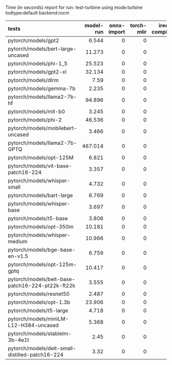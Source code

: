 Time (in seconds) report for run: test-turbine using mode:turbine todtype:default backend:rocm

| tests                                            |   model-run |   onnx-import |   torch-mlir |   iree-compile |   inference |
|:-------------------------------------------------|------------:|--------------:|-------------:|---------------:|------------:|
| pytorch/models/gpt2                              |       6.544 |             0 |            0 |              0 |           0 |
| pytorch/models/bert-large-uncased                |      11.273 |             0 |            0 |              0 |           0 |
| pytorch/models/phi-1_5                           |      25.523 |             0 |            0 |              0 |           0 |
| pytorch/models/gpt2-xl                           |      32.134 |             0 |            0 |              0 |           0 |
| pytorch/models/dlrm                              |       7.59  |             0 |            0 |              0 |           0 |
| pytorch/models/gemma-7b                          |       2.235 |             0 |            0 |              0 |           0 |
| pytorch/models/llama2-7b-hf                      |      94.896 |             0 |            0 |              0 |           0 |
| pytorch/models/mit-b0                            |       3.245 |             0 |            0 |              0 |           0 |
| pytorch/models/phi-2                             |      46.536 |             0 |            0 |              0 |           0 |
| pytorch/models/mobilebert-uncased                |       3.466 |             0 |            0 |              0 |           0 |
| pytorch/models/llama2-7b-GPTQ                    |     467.014 |             0 |            0 |              0 |           0 |
| pytorch/models/opt-125M                          |       6.821 |             0 |            0 |              0 |           0 |
| pytorch/models/vit-base-patch16-224              |       3.357 |             0 |            0 |              0 |           0 |
| pytorch/models/whisper-small                     |       4.732 |             0 |            0 |              0 |           0 |
| pytorch/models/bart-large                        |       6.769 |             0 |            0 |              0 |           0 |
| pytorch/models/whisper-base                      |       3.697 |             0 |            0 |              0 |           0 |
| pytorch/models/t5-base                           |       3.806 |             0 |            0 |              0 |           0 |
| pytorch/models/opt-350m                          |      10.181 |             0 |            0 |              0 |           0 |
| pytorch/models/whisper-medium                    |      10.966 |             0 |            0 |              0 |           0 |
| pytorch/models/bge-base-en-v1.5                  |       6.759 |             0 |            0 |              0 |           0 |
| pytorch/models/opt-125m-gptq                     |      10.417 |             0 |            0 |              0 |           0 |
| pytorch/models/beit-base-patch16-224-pt22k-ft22k |       3.555 |             0 |            0 |              0 |           0 |
| pytorch/models/resnet50                          |       2.487 |             0 |            0 |              0 |           0 |
| pytorch/models/opt-1.3b                          |      23.906 |             0 |            0 |              0 |           0 |
| pytorch/models/t5-large                          |       4.718 |             0 |            0 |              0 |           0 |
| pytorch/models/miniLM-L12-H384-uncased           |       5.368 |             0 |            0 |              0 |           0 |
| pytorch/models/stablelm-3b-4e1t                  |       2.45  |             0 |            0 |              0 |           0 |
| pytorch/models/deit-small-distilled-patch16-224  |       3.32  |             0 |            0 |              0 |           0 |
